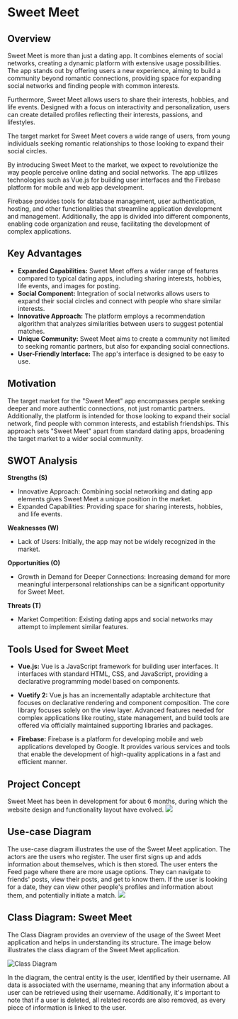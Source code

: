 # Sweet Meet


## Overview

Sweet Meet is more than just a dating app. It combines elements of social networks, creating a dynamic platform with extensive usage possibilities. The app stands out by offering users a new experience, aiming to build a community beyond romantic connections, providing space for expanding social networks and finding people with common interests.

Furthermore, Sweet Meet allows users to share their interests, hobbies, and life events. Designed with a focus on interactivity and personalization, users can create detailed profiles reflecting their interests, passions, and lifestyles.

The target market for Sweet Meet covers a wide range of users, from young individuals seeking romantic relationships to those looking to expand their social circles.

By introducing Sweet Meet to the market, we expect to revolutionize the way people perceive online dating and social networks. The app utilizes technologies such as Vue.js for building user interfaces and the Firebase platform for mobile and web app development.

Firebase provides tools for database management, user authentication, hosting, and other functionalities that streamline application development and management. Additionally, the app is divided into different components, enabling code organization and reuse, facilitating the development of complex applications.

## Key Advantages

- **Expanded Capabilities:** Sweet Meet offers a wider range of features compared to typical dating apps, including sharing interests, hobbies, life events, and images for posting.
- **Social Component:** Integration of social networks allows users to expand their social circles and connect with people who share similar interests.
- **Innovative Approach:** The platform employs a recommendation algorithm that analyzes similarities between users to suggest potential matches.
- **Unique Community:** Sweet Meet aims to create a community not limited to seeking romantic partners, but also for expanding social connections.
- **User-Friendly Interface:** The app's interface is designed to be easy to use.

## Motivation

The target market for the "Sweet Meet" app encompasses people seeking deeper and more authentic connections, not just romantic partners. Additionally, the platform is intended for those looking to expand their social network, find people with common interests, and establish friendships. This approach sets "Sweet Meet" apart from standard dating apps, broadening the target market to a wider social community.

## SWOT Analysis

**Strengths (S)**
- Innovative Approach: Combining social networking and dating app elements gives Sweet Meet a unique position in the market.
- Expanded Capabilities: Providing space for sharing interests, hobbies, and life events.

**Weaknesses (W)**
- Lack of Users: Initially, the app may not be widely recognized in the market.

**Opportunities (O)**
- Growth in Demand for Deeper Connections: Increasing demand for more meaningful interpersonal relationships can be a significant opportunity for Sweet Meet.

**Threats (T)**
- Market Competition: Existing dating apps and social networks may attempt to implement similar features.

## Tools Used for Sweet Meet

- **Vue.js:** Vue is a JavaScript framework for building user interfaces. It interfaces with standard HTML, CSS, and JavaScript, providing a declarative programming model based on components.

- **Vuetify 2:** Vue.js has an incrementally adaptable architecture that focuses on declarative rendering and component composition. The core library focuses solely on the view layer. Advanced features needed for complex applications like routing, state management, and build tools are offered via officially maintained supporting libraries and packages.

- **Firebase:** Firebase is a platform for developing mobile and web applications developed by Google. It provides various services and tools that enable the development of high-quality applications in a fast and efficient manner.

## Project Concept

Sweet Meet has been in development for about 6 months, during which the website design and functionality layout have evolved.
![](https://cdn.discordapp.com/attachments/913822778988331009/1155477841073406063/image.png)
## Use-case Diagram

The use-case diagram illustrates the use of the Sweet Meet application. The actors are the users who register. The user first signs up and adds information about themselves, which is then stored. The user enters the Feed page where there are more usage options. They can navigate to friends' posts, view their posts, and get to know them. If the user is looking for a date, they can view other people's profiles and information about them, and potentially initiate a match.
![](https://cdn.discordapp.com/attachments/913822778988331009/1155477327866769468/image.png)

## Class Diagram: Sweet Meet

The Class Diagram provides an overview of the usage of the Sweet Meet application and helps in understanding its structure. The image below illustrates the class diagram of the Sweet Meet application.

![Class Diagram](https://cdn.discordapp.com/attachments/913822778988331009/1155477651998396426/image.png)

In the diagram, the central entity is the user, identified by their username. All data is associated with the username, meaning that any information about a user can be retrieved using their username. Additionally, it's important to note that if a user is deleted, all related records are also removed, as every piece of information is linked to the user.
